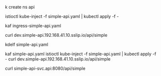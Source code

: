 
k create ns api

istioctl kube-inject -f simple-api.yaml | kubectl apply -f -

kaf ingress-simple-api.yaml 

curl dev.simple-api.192.168.41.10.sslip.io/api/simple

kdelf simple-api.yaml

kaf simple-api.yaml
istioctl kube-inject -f simple-api.yaml | kubectl apply -f -
curl dev.simple-api.192.168.41.10.sslip.io/api/simple

curl simple-api-svc.api:8080/api/simple
